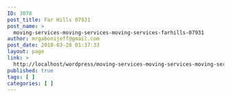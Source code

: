 ```yaml
---
ID: 3078
post_title: Far Hills 07931
post_name: >
  moving-services-moving-services-moving-services-farhills-07931
author: mrgabonijeff@gmail.com
post_date: 2018-03-28 01:37:33
layout: page
link: >
  http://localhost/wordpress/moving-services-moving-services-moving-services-farhills-07931/
published: true
tags: [ ]
categories: [ ]
---
```

